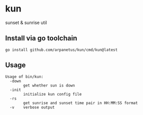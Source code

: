 # kun
sunset &amp; sunrise util

## Install via go toolchain
```
go install github.com/arpanetus/kun/cmd/kun@latest
```

## Usage
```
Usage of bin/kun:
  -down
    	get whether sun is down
  -init
    	initialize kun config file
  -rs
    	get sunrise and sunset time pair in HH:MM:SS format
  -v	verbose output
```
